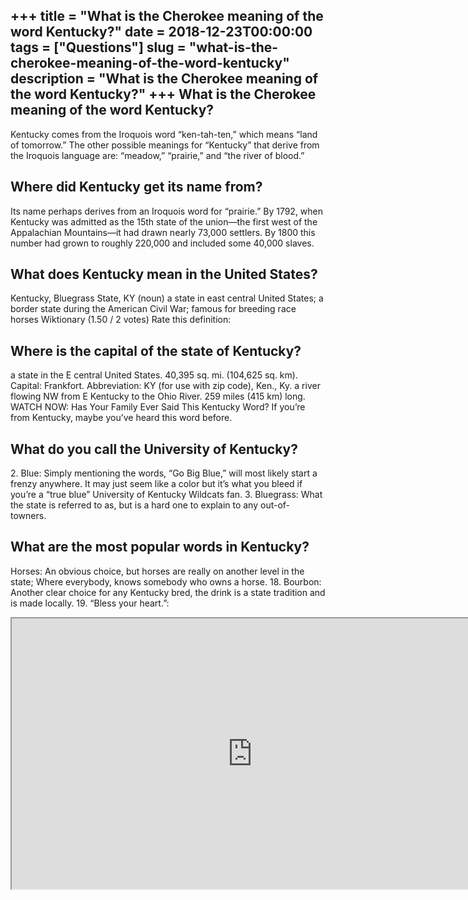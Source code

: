 +++
title = "What is the Cherokee meaning of the word Kentucky?"
date = 2018-12-23T00:00:00
tags = ["Questions"]
slug = "what-is-the-cherokee-meaning-of-the-word-kentucky"
description = "What is the Cherokee meaning of the word Kentucky?"
+++
What is the Cherokee meaning of the word Kentucky?
--------------------------------------------------

Kentucky comes from the Iroquois word “ken-tah-ten,” which means “land of tomorrow.” The other possible meanings for “Kentucky” that derive from the Iroquois language are: “meadow,” “prairie,” and “the river of blood.”

Where did Kentucky get its name from?
-------------------------------------

Its name perhaps derives from an Iroquois word for “prairie.” By 1792, when Kentucky was admitted as the 15th state of the union—the first west of the Appalachian Mountains—it had drawn nearly 73,000 settlers. By 1800 this number had grown to roughly 220,000 and included some 40,000 slaves.

What does Kentucky mean in the United States?
---------------------------------------------

Kentucky, Bluegrass State, KY (noun) a state in east central United States; a border state during the American Civil War; famous for breeding race horses Wiktionary (1.50 / 2 votes) Rate this definition:

Where is the capital of the state of Kentucky?
----------------------------------------------

a state in the E central United States. 40,395 sq. mi. (104,625 sq. km). Capital: Frankfort. Abbreviation: KY (for use with zip code), Ken., Ky. a river flowing NW from E Kentucky to the Ohio River. 259 miles (415 km) long. WATCH NOW: Has Your Family Ever Said This Kentucky Word? If you’re from Kentucky, maybe you’ve heard this word before.

What do you call the University of Kentucky?
--------------------------------------------

2\. Blue: Simply mentioning the words, “Go Big Blue,” will most likely start a frenzy anywhere. It may just seem like a color but it’s what you bleed if you’re a “true blue” University of Kentucky Wildcats fan. 3. Bluegrass: What the state is referred to as, but is a hard one to explain to any out-of-towners.

What are the most popular words in Kentucky?
--------------------------------------------

Horses: An obvious choice, but horses are really on another level in the state; Where everybody, knows somebody who owns a horse. 18. Bourbon: Another clear choice for any Kentucky bred, the drink is a state tradition and is made locally. 19. “Bless your heart.”:

<iframe allow="accelerometer; autoplay; clipboard-write; encrypted-media; gyroscope; picture-in-picture" allowfullscreen="" class="__youtube_prefs__  epyt-is-override  no-lazyload" data-no-lazy="1" data-origheight="433" data-origwidth="770" data-skipgform_ajax_framebjll="" height="433" id="_ytid_90050" loading="lazy" src="https://www.youtube.com/embed/l7DfgIomdc8?enablejsapi=1&autoplay=0&cc_load_policy=0&cc_lang_pref=&iv_load_policy=1&loop=0&modestbranding=0&rel=1&fs=1&playsinline=0&autohide=2&theme=dark&color=red&controls=1&" title="YouTube player" width="770"></iframe>